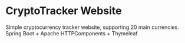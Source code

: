 # CryptoTracker Website
Simple cryptocurrency tracker website, supporting 20 main currencies.
Spring Boot + Apache HTTPComponents + Thymeleaf

